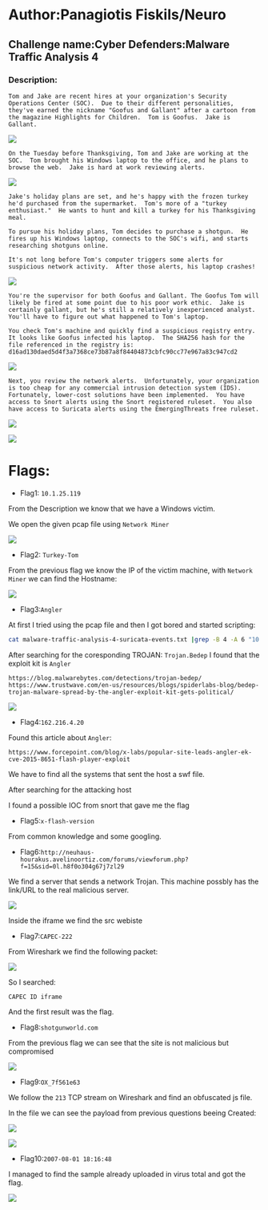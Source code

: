 # Author:Panagiotis Fiskils/Neuro

## Challenge name:Cyber Defenders:Malware Traffic Analysis 4

### Description: ###

```
Tom and Jake are recent hires at your organization's Security Operations Center (SOC).  Due to their different personalities, they've earned the nickname "Goofus and Gallant" after a cartoon from the magazine Highlights for Children.  Tom is Goofus.  Jake is Gallant.
```

![](./Images/2015-11-24-traffic-analysis-exercise-image-01.jpg)

```
On the Tuesday before Thanksgiving, Tom and Jake are working at the SOC.  Tom brought his Windows laptop to the office, and he plans to browse the web.  Jake is hard at work reviewing alerts.
```

![](./Images/2015-11-24-traffic-analysis-exercise-image-02.jpg)

```
Jake's holiday plans are set, and he's happy with the frozen turkey he'd purchased from the supermarket.  Tom's more of a "turkey enthusiast."  He wants to hunt and kill a turkey for his Thanksgiving meal.

To pursue his holiday plans, Tom decides to purchase a shotgun.  He fires up his Windows laptop, connects to the SOC's wifi, and starts researching shotguns online.

It's not long before Tom's computer triggers some alerts for suspicious network activity.  After those alerts, his laptop crashes!
```

![](./Images/2015-11-24-traffic-analysis-exercise-image-03.jpg)

```
You're the supervisor for both Goofus and Gallant. The Goofus Tom will likely be fired at some point due to his poor work ethic.  Jake is certainly gallant, but he's still a relatively inexperienced analyst. You'll have to figure out what happened to Tom's laptop.

You check Tom's machine and quickly find a suspicious registry entry.  It looks like Goofus infected his laptop.  The SHA256 hash for the file referenced in the registry is: d16ad130daed5d4f3a7368ce73b87a8f84404873cbfc90cc77e967a83c947cd2
```

![](./Images/2015-11-24-traffic-analysis-exercise-image-04.jpg)

```
Next, you review the network alerts.  Unfortunately, your organization is too cheap for any commercial intrusion detection system (IDS).  Fortunately, lower-cost solutions have been implemented.  You have access to Snort alerts using the Snort registered ruleset.  You also have access to Suricata alerts using the EmergingThreats free ruleset.
```

![](./Images/2015-11-24-traffic-analysis-exercise-image-05.jpg)

![](./Images/2015-11-24-traffic-analysis-exercise-image-06.jpg)

# Flags: #


- Flag1: `10.1.25.119`

From the Description we know that we have a Windows victim.

We open the given pcap file using <code>Network Miner</code>

![](./Images/Flag1.png)

- Flag2: `Turkey-Tom`

From the previous flag we know the IP of the victim machine, with <code>Network Miner</code> we can find the Hostname:

![](./Images/Flag2.png)

- Flag3:`Angler`

At first I tried using the pcap file and then I got bored and started scripting:

```bash
cat malware-traffic-analysis-4-suricata-events.txt |grep -B 4 -A 6 "10.1.25.119" |grep -i -A 5 -B 6 "cnc\|Trojan\|suricata" |less
```

After searching for the coresponding TROJAN: `Trojan.Bedep` I found that the exploit kit is `Angler`

```
https://blog.malwarebytes.com/detections/trojan-bedep/
https://www.trustwave.com/en-us/resources/blogs/spiderlabs-blog/bedep-trojan-malware-spread-by-the-angler-exploit-kit-gets-political/
```

![](./Images/Flag3.png)

- Flag4:`162.216.4.20`

Found this article about `Angler`:

```
https://www.forcepoint.com/blog/x-labs/popular-site-leads-angler-ek-cve-2015-8651-flash-player-exploit
```

We have to find all the systems that sent the host a swf file.

After searching for the attacking host

I found a possible IOC from snort that gave me the flag

- Flag5:`x-flash-version`

From common knowledge and some googling.

- Flag6:`http://neuhaus-hourakus.avelinoortiz.com/forums/viewforum.php?f=15&sid=0l.h8f0o304g67j7zl29`

We find a server that sends a network Trojan. This machine possbly has the link/URL to the real malicious server.

![](./Images/POC-Redirect.png)

Inside the iframe we find the src webiste

- Flag7:`CAPEC-222`

From Wireshark we find the following packet:

![](./Images/POC-Iframe-Referer.png)

So I searched:

```
CAPEC ID iframe
```

And the first result was the flag.

- Flag8:`shotgunworld.com`

From the previous flag we can see that the site is not malicious but compromised

![](./Images/Flag8.png)

- Flag9:`OX_7f561e63`

We follow the `213` TCP stream on Wireshark and find an obfuscated js file.

In the file we can see the payload from previous questions beeing Created:

![](./Images/Flag9-A.png)

![](./Images/Flag9-B.png)

- Flag10:`2007-08-01 18:16:48`

I managed to find the sample already uploaded in virus total and got the flag.

![](./Images/Flag10.png)
